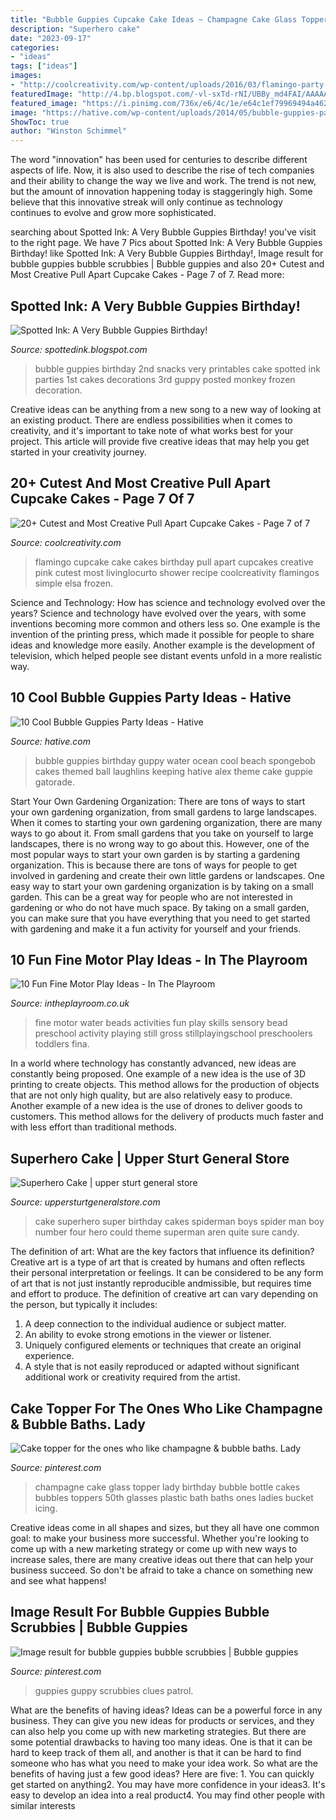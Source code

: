 ```yaml
---
title: "Bubble Guppies Cupcake Cake Ideas ~ Champagne Cake Glass Topper Lady Birthday Bubble Bottle Cakes Bubbles Toppers 50th Glasses Plastic Bath Baths Ones Ladies Bucket Icing"
description: "Superhero cake"
date: "2023-09-17"
categories:
- "ideas"
tags: ["ideas"]
images:
- "http://coolcreativity.com/wp-content/uploads/2016/03/flamingo-party-cake.jpg"
featuredImage: "http://4.bp.blogspot.com/-vl-sxTd-rNI/UBBy_md4FAI/AAAAAAAAA4Y/xMJkt8b-AyQ/s1600/IMG_8634.jpg"
featured_image: "https://i.pinimg.com/736x/e6/4c/1e/e64c1ef79969494a4629e972de27d299--bubble-guppies-bubbles.jpg"
image: "https://hative.com/wp-content/uploads/2014/05/bubble-guppies-party/4-bubble-guppies-ocean-water.jpg"
ShowToc: true
author: "Winston Schimmel"
---
```



The word "innovation" has been used for centuries to describe different aspects of life. Now, it is also used to describe the rise of tech companies and their ability to change the way we live and work. The trend is not new, but the amount of innovation happening today is staggeringly high. Some believe that this innovative streak will only continue as technology continues to evolve and grow more sophisticated.

	

		
searching about Spotted Ink: A Very Bubble Guppies Birthday! you've visit to the right page. We have 7 Pics about Spotted Ink: A Very Bubble Guppies Birthday! like Spotted Ink: A Very Bubble Guppies Birthday!, Image result for bubble guppies bubble scrubbies | Bubble guppies and also 20+ Cutest and Most Creative Pull Apart Cupcake Cakes - Page 7 of 7. Read more:
		
    
## Spotted Ink: A Very Bubble Guppies Birthday!

<img loading=lazy src="http://4.bp.blogspot.com/-vl-sxTd-rNI/UBBy_md4FAI/AAAAAAAAA4Y/xMJkt8b-AyQ/s1600/IMG_8634.jpg" onerror="this.onerror=null;this.src='https://tse3.mm.bing.net/th?id=OIP.yrDIdK7gemH7sSYQpHwoCAHaLG&amp;pid=15.1';" alt="Spotted Ink: A Very Bubble Guppies Birthday!">

_Source: spottedink.blogspot.com_

>bubble guppies birthday 2nd snacks very printables cake spotted ink parties 1st cakes decorations 3rd guppy posted monkey frozen decoration. 

	

Creative ideas can be anything from a new song to a new way of looking at an existing product. There are endless possibilities when it comes to creativity, and it's important to take note of what works best for your project. This article will provide five creative ideas that may help you get started in your creativity journey.

    
## 20+ Cutest And Most Creative Pull Apart Cupcake Cakes - Page 7 Of 7

<img loading=lazy src="http://coolcreativity.com/wp-content/uploads/2016/03/flamingo-party-cake.jpg" onerror="this.onerror=null;this.src='https://tse4.mm.bing.net/th?id=OIP.8z6bL-pQRly0egtv7OEu3QAAAA&amp;pid=15.1';" alt="20+ Cutest and Most Creative Pull Apart Cupcake Cakes - Page 7 of 7">

_Source: coolcreativity.com_

>flamingo cupcake cake cakes birthday pull apart cupcakes creative pink cutest most livinglocurto shower recipe coolcreativity flamingos simple elsa frozen. 

	

Science and Technology: How has science and technology evolved over the years?
Science and technology have evolved over the years, with some inventions becoming more common and others less so. One example is the invention of the printing press, which made it possible for people to share ideas and knowledge more easily. Another example is the development of television, which helped people see distant events unfold in a more realistic way.

    
## 10 Cool Bubble Guppies Party Ideas - Hative

<img loading=lazy src="https://hative.com/wp-content/uploads/2014/05/bubble-guppies-party/4-bubble-guppies-ocean-water.jpg" onerror="this.onerror=null;this.src='https://tse2.mm.bing.net/th?id=OIP.7N84zZZ28s8BLnlKItVcwQHaLG&amp;pid=15.1';" alt="10 Cool Bubble Guppies Party Ideas - Hative">

_Source: hative.com_

>bubble guppies birthday guppy water ocean cool beach spongebob cakes themed ball laughlins keeping hative alex theme cake guppie gatorade. 

	

Start Your Own Gardening Organization: There are tons of ways to start your own gardening organization, from small gardens to large landscapes.
When it comes to starting your own gardening organization, there are many ways to go about it. From small gardens that you take on yourself to large landscapes, there is no wrong way to go about this. However, one of the most popular ways to start your own garden is by starting a gardening organization. This is because there are tons of ways for people to get involved in gardening and create their own little gardens or landscapes.
One easy way to start your own gardening organization is by taking on a small garden. This can be a great way for people who are not interested in gardening or who do not have much space. By taking on a small garden, you can make sure that you have everything that you need to get started with gardening and make it a fun activity for yourself and your friends.

    
## 10 Fun Fine Motor Play Ideas - In The Playroom

<img loading=lazy src="http://4.bp.blogspot.com/-Mbx2UF7gFP8/VQ662f5eRfI/AAAAAAAANV8/StPCtUkH048/s1600/fine-motor-water-beads.jpg" onerror="this.onerror=null;this.src='https://tse4.mm.bing.net/th?id=OIP.zoaMnH1z2hWcYLuilv_VPgHaJ4&amp;pid=15.1';" alt="10 Fun Fine Motor Play Ideas - In The Playroom">

_Source: intheplayroom.co.uk_

>fine motor water beads activities fun play skills sensory bead preschool activity playing still gross stillplayingschool preschoolers toddlers fina. 

	

In a world where technology has constantly advanced, new ideas are constantly being proposed. One example of a new idea is the use of 3D printing to create objects. This method allows for the production of objects that are not only high quality, but are also relatively easy to produce. Another example of a new idea is the use of drones to deliver goods to customers. This method allows for the delivery of products much faster and with less effort than traditional methods.

    
## Superhero Cake | Upper Sturt General Store

<img loading=lazy src="http://uppersturtgeneralstore.com/wp-content/uploads/2014/01/9a6d7662631bde68385d5fc07fd2cc2e.jpg" onerror="this.onerror=null;this.src='https://tse3.mm.bing.net/th?id=OIP.l1r6nTYvUVdtNNIbs6iDdQHaJ6&amp;pid=15.1';" alt="Superhero Cake | upper sturt general store">

_Source: uppersturtgeneralstore.com_

>cake superhero super birthday cakes spiderman boys spider man boy number four hero could theme superman aren quite sure candy. 

	

The definition of art: What are the key factors that influence its definition?
Creative art is a type of art that is created by humans and often reflects their personal interpretation or feelings. It can be considered to be any form of art that is not just instantly reproducible andmissible, but requires time and effort to produce. The definition of creative art can vary depending on the person, but typically it includes:
1. A deep connection to the individual audience or subject matter.
2. An ability to evoke strong emotions in the viewer or listener.
3. Uniquely configured elements or techniques that create an original experience.
4. A style that is not easily reproduced or adapted without significant additional work or creativity required from the artist.

    
## Cake Topper For The Ones Who Like Champagne &amp; Bubble Baths. Lady

<img loading=lazy src="https://i.pinimg.com/originals/ef/be/56/efbe562cb9647c778475091e4ea24887.jpg" onerror="this.onerror=null;this.src='https://tse3.mm.bing.net/th?id=OIP.1XWhmVrhlwcvr_ldXSeWfwHaJ6&amp;pid=15.1';" alt="Cake topper for the ones who like champagne &amp; bubble baths. Lady">

_Source: pinterest.com_

>champagne cake glass topper lady birthday bubble bottle cakes bubbles toppers 50th glasses plastic bath baths ones ladies bucket icing. 

	

Creative ideas come in all shapes and sizes, but they all have one common goal: to make your business more successful. Whether you're looking to come up with a new marketing strategy or come up with new ways to increase sales, there are many creative ideas out there that can help your business succeed. So don't be afraid to take a chance on something new and see what happens!

    
## Image Result For Bubble Guppies Bubble Scrubbies | Bubble Guppies

<img loading=lazy src="https://i.pinimg.com/736x/e6/4c/1e/e64c1ef79969494a4629e972de27d299--bubble-guppies-bubbles.jpg" onerror="this.onerror=null;this.src='https://tse2.mm.bing.net/th?id=OIP.MA_YbG_TzY1mUOGlwb8RBgHaLH&amp;pid=15.1';" alt="Image result for bubble guppies bubble scrubbies | Bubble guppies">

_Source: pinterest.com_

>guppies guppy scrubbies clues patrol. 

	

What are the benefits of having ideas?
Ideas can be a powerful force in any business. They can give you new ideas for products or services, and they can also help you come up with new marketing strategies. But there are some potential drawbacks to having too many ideas. One is that it can be hard to keep track of them all, and another is that it can be hard to find someone who has what you need to make your idea work. So what are the benefits of having just a few good ideas? Here are five: 1. You can quickly get started on anything2. You may have more confidence in your ideas3. It's easy to develop an idea into a real product4. You may find other people with similar interests
